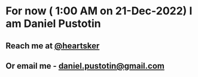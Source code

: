 # For now ( 1:00 AM on 21-Dec-2022) I am Daniel Pustotin
## Reach me at [@heartsker](https://t.me/heartsker)
## Or email me - daniel.pustotin@gmail.com
